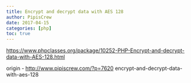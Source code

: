 ```yaml
---
title: Encrypt and decrypt data with AES 128
author: PipisCrew
date: 2017-04-15
categories: [php]
toc: true
---
```


https://www.phpclasses.org/package/10252-PHP-Encrypt-and-decrypt-data-with-AES-128.html

origin - http://www.pipiscrew.com/?p=7620 encrypt-and-decrypt-data-with-aes-128